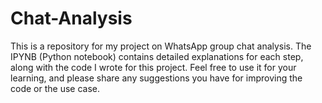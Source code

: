 # Chat-Analysis
This is a repository for my project on WhatsApp group chat analysis. The IPYNB (Python notebook) contains detailed explanations for each step, along with the code I wrote for this project. Feel free to use it for your learning, and please share any suggestions you have for improving the code or the use case.
